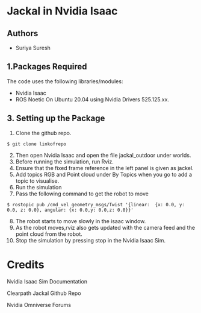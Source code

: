 # Jackal in Nvidia Isaac
## Authors

- Suriya Suresh

## 1.Packages Required 
The code uses the following libraries/modules:
* Nvidia Isaac 
* ROS Noetic 
On Ubuntu 20.04 using Nvidia Drivers 525.125.xx.

## 3. Setting up the Package

1. Clone the github repo.

```` 
$ git clone linkofrepo
````
2. Then open Nvidia Isaac and open the file jackal_outdoor under worlds.
3. Before running the simulation, run Rviz.
4. Ensure that the fixed frame reference in the left panel is given as jackel.
5. Add topics RGB and Point cloud under By Topics when you go to add a topic to visualise.
6. Run the simulation
7. Pass the following command to get the robot to move
```` 
$ rostopic pub /cmd_vel geometry_msgs/Twist '{linear:  {x: 0.0, y: 0.0, z: 0.0}, angular: {x: 0.0,y: 0.0,z: 0.0}}'
````
8. The robot starts to move slowly in the isaac window.
9. As the robot moves,rviz also gets updated with the camera feed and the point cloud from the robot.
10. Stop the simulation by pressing stop in the Nvidia Isaac Sim.

# Credits 
Nvidia Isaac Sim Documentation 

Clearpath Jackal Github Repo 

Nvidia Omniverse Forums 
